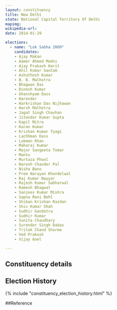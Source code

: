```yaml
---
layout: constituency
title: New Delhi
state: National Capital Territory Of Delhi
mapimg: 
wikipedia-url: 
date: 2014-01-29

elections: 
  - name: "Lok Sabha 2009"
    candidates: 
    - Ajay Makan 
    - Aamer Ahmed Madni 
    - Ajay Prakash Harit 
    - Anil Kumar Gautam 
    - Ashuthosh Kumar 
    - B. B. Malhotra 
    - Bhagwan Das 
    - Dinesh Kumar 
    - Ghanshyam Dass 
    - Harender 
    - Harkrishan Das Nijhawan 
    - Harsh Malhotra 
    - Jagat Singh Chauhan 
    - Jitendar Kumar Gupta 
    - Kapil Mitra 
    - Karan Kumar 
    - Krishan Kumar Tyagi 
    - Lachhman Dass 
    - Lukman Khan 
    - Maharaj Kumar 
    - Major Sangeeta Tomar 
    - Mantu 
    - Murtaza Phool 
    - Naresh Chander Pal 
    - Nisha Bano 
    - Prem Narayan Khandelwal 
    - Raj Kumar Nayyar 
    - Rajesh Kumar Sabharwal 
    - Ramesh Bhagwat 
    - Sanjeev Kumar Mishra 
    - Sapna Rani Behl 
    - Shiban Krishan Razdan 
    - Shiv Kumar Shah 
    - Sudhir Gandotra 
    - Sudhir Kumar 
    - Sunita Chaudhary 
    - Surender Singh Dabas 
    - Trilok Chand Sharma 
    - Ved Prakash 
    - Vijay Goel 

---
```

## Constituency details


## Election History
{% include "constituency_election_history.html" %}

##Reference
